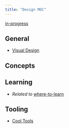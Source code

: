 ```yaml
---
title: "Design MOC"
---
```

[in-progress](notes/por/in-progress.md)

## General
- [Visual Design](notes/arts/visual.md)

## Concepts

## Learning
- *Related to* [where-to-learn](notes/perdev/learning/where-to-learn.md)

## Tooling
- [Cool Tools](notes/arts/design-tools.md)

